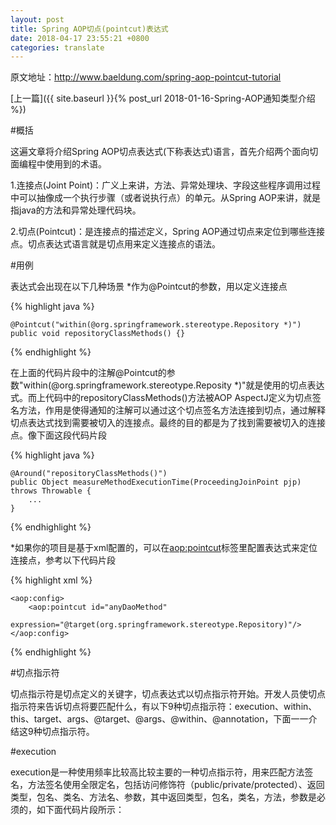 ```yaml
---
layout: post
title: Spring AOP切点(pointcut)表达式
date: 2018-04-17 23:55:21 +0800
categories: translate
---
```


原文地址：http://www.baeldung.com/spring-aop-pointcut-tutorial

[上一篇]({{ site.baseurl }}{% post_url 2018-01-16-Spring-AOP通知类型介绍 %})

#概括

这遍文章将介绍Spring AOP切点表达式(下称表达式)语言，首先介绍两个面向切面编程中使用到的术语。

1.连接点(Joint Point)：广义上来讲，方法、异常处理块、字段这些程序调用过程中可以抽像成一个执行步骤（或者说执行点）的单元。从Spring AOP来讲，就是指java的方法和异常处理代码块。

2.切点(Pointcut)：是连接点的描述定义，Spring AOP通过切点来定位到哪些连接点。切点表达式语言就是切点用来定义连接点的语法。

#用例

表达式会出现在以下几种场景
*作为@Pointcut的参数，用以定义连接点

{% highlight java %}

	@Pointcut("within(@org.springframework.stereotype.Repository *)")
	public void repositoryClassMethods() {}

{% endhighlight %}

在上面的代码片段中的注解@Pointcut的参数"within(@org.springframework.stereotype.Reposity *)"就是使用的切点表达式。而上代码中的repositoryClassMethods()方法被AOP AspectJ定义为切点签名方法，作用是使得通知的注解可以通过这个切点签名方法连接到切点，通过解释切点表达式找到需要被切入的连接点。最终的目的都是为了找到需要被切入的连接点。像下面这段代码片段

{% highlight java %}

	@Around("repositoryClassMethods()")
	public Object measureMethodExecutionTime(ProceedingJoinPoint pjp) throws Throwable {
	    ...
	}

{% endhighlight %}

*如果你的项目是基于xml配置的，可以在<aop:pointcut>标签里配置表达式来定位连接点，参考以下代码片段

{% highlight xml %}

	<aop:config>
	    <aop:pointcut id="anyDaoMethod"
	      expression="@target(org.springframework.stereotype.Repository)"/>
	</aop:config>

{% endhighlight %}

#切点指示符

切点指示符是切点定义的关键字，切点表达式以切点指示符开始。开发人员使切点指示符来告诉切点将要匹配什么，有以下9种切点指示符：execution、within、this、target、args、@target、@args、@within、@annotation，下面一一介结这9种切点指示符。

#execution

execution是一种使用频率比较高比较主要的一种切点指示符，用来匹配方法签名，方法签名使用全限定名，包括访问修饰符（public/private/protected）、返回类型，包名、类名、方法名、参数，其中返回类型，包名，类名，方法，参数是必须的，如下面代码片段所示：